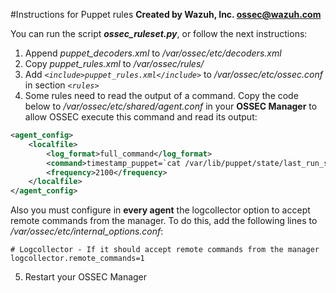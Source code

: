 #Instructions for Puppet rules
**Created by Wazuh, Inc. <ossec@wazuh.com>**

You can run the script ***ossec_ruleset.py***, or follow the next instructions:

 1. Append *puppet_decoders.xml* to */var/ossec/etc/decoders.xml*
 2. Copy *puppet_rules.xml* to */var/ossec/rules/*
 3. Add *```<include>puppet_rules.xml</include>```* to */var/ossec/etc/ossec.conf* in section *```<rules>```*
 4. Some rules need to read the output of a command. Copy the code below to */var/ossec/etc/shared/agent.conf* in your **OSSEC Manager** to allow OSSEC execute this command and read its output:
```xml
<agent_config>
	<localfile>
	    <log_format>full_command</log_format>
	    <command>timestamp_puppet=`cat /var/lib/puppet/state/last_run_summary.yaml | grep last_run | cut -d: -f 2 | tr -d '[[:space:]]'`;timestamp_current_date=$(date +"%s");diff_min=$((($timestamp_current_date-$timestamp_puppet)/60));if [ "$diff_min" -le "30" ];then echo "Puppet: OK. It runs in the last 30 minutes";else puppet_date=`date -d @"$timestamp_puppet"`;echo "Puppet: KO. Last run: $puppet_date";fi</command>
	    <frequency>2100</frequency>
	</localfile>
</agent_config>
```
 Also you must configure in **every agent** the logcollector option to accept remote commands from the manager. To do this, add the following lines to */var/ossec/etc/internal_options.conf*:

    # Logcollector - If it should accept remote commands from the manager
    logcollector.remote_commands=1
5. Restart your OSSEC Manager